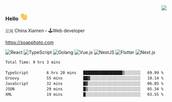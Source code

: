 <img align="right" src="https://github-readme-stats.vercel.app/api?username=yiiu&show_icons=false&bg_color=30,e96443,904e95&title_color=fff&text_color=fff" />

### Hello <img src="https://raw.githubusercontent.com/ABSphreak/ABSphreak/master/gifs/Hi.gif" width="26px" />
 
🇨🇳 China Xiamen・🕹Web developer

https://soapphoto.com

<p align="left"><img src="https://cdn.svgporn.com/logos/react.svg" alt="React" width="32" height="32"/> <img src="https://cdn.svgporn.com/logos/typescript-icon.svg" alt="TypeScript" width="32" height="32"/> <img src="https://cdn.svgporn.com/logos/gopher.svg" alt="Golang" width="32" height="32"/> <img src="https://cdn.svgporn.com/logos/vue.svg" alt="Vue.js" width="32" height="32"/> <img src="https://cdn.svgporn.com/logos/nestjs.svg" alt="NestJS" width="32" height="32"/> <img src="https://cdn.svgporn.com/logos/flutter.svg" alt="Flutter" width="32" height="32"/> <img src="https://cdn.svgporn.com/logos/nextjs-icon.svg" alt="Next.js" width="32" height="32"/></p>


<!--START_SECTION:waka-->

```txt
Total Time: 9 hrs 3 mins

TypeScript        6 hrs 20 mins   █████████████████▒░░░░░░░   69.99 %
Groovy            55 mins         ██▓░░░░░░░░░░░░░░░░░░░░░░   10.14 %
JavaScript        32 mins         █▓░░░░░░░░░░░░░░░░░░░░░░░   06.05 %
JSON              29 mins         █▒░░░░░░░░░░░░░░░░░░░░░░░   05.34 %
XML               19 mins         █░░░░░░░░░░░░░░░░░░░░░░░░   03.55 %
```

<!--END_SECTION:waka-->

